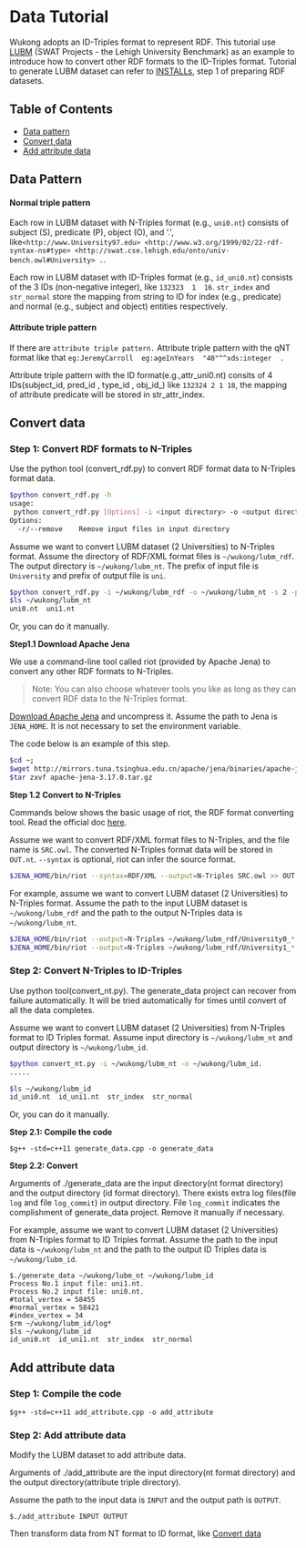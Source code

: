 # Data Tutorial

Wukong adopts an ID-Triples format to represent RDF. This tutorial use [LUBM](http://swat.cse.lehigh.edu/projects/lubm) (SWAT Projects - the Lehigh University Benchmark) as an example to introduce how to convert other RDF formats to the ID-Triples format. Tutorial to generate LUBM dataset can refer to [INSTALLs](../docs/INSTALL.md), step 1 of preparing RDF datasets.

## Table of Contents
* [Data pattern](#pattern)
* [Convert data](#convert)
* [Add attribute data](#attribute)

<a name="pattern"></a>

## Data Pattern

#### Normal triple pattern
Each row in LUBM dataset with N-Triples format (e.g., `uni0.nt`) consists of subject (S), predicate (P), object (O), and '.', like`<http://www.University97.edu> <http://www.w3.org/1999/02/22-rdf-syntax-ns#type> <http://swat.cse.lehigh.edu/onto/univ-bench.owl#University> .`.

Each row in LUBM dataset with ID-Triples format (e.g., `id_uni0.nt`) consists of the 3 IDs (non-negative integer), like `132323  1  16`. `str_index` and `str_normal` store the mapping from string to ID for index (e.g., predicate) and normal (e.g., subject and object) entities respectively.

#### Attribute triple pattern
If there are `attribute triple pattern.`
Attribute triple pattern  with the qNT  format like that `eg:JeremyCarroll  eg:ageInYears  "40"^^xds:integer  .  `

Attribute triple pattern with the ID format(e.g.,attr_uni0.nt) consits of 4 IDs(subject_id, pred_id , type_id , obj_id_) like `132324 2 1 18`, the mapping of attribute predicate will be stored in str_attr_index.

<a name="convert"></a>

## Convert data

### Step 1: Convert RDF formats to N-Triples

Use the python tool (convert_rdf.py) to convert RDF format data to N-Triples format data.

```bash
$python convert_rdf.py -h
usage:
 python convert_rdf.py [Options] -i <input directory> -o <output directory> -s <data size> -p <input prefix> -w <output prefix>
Options:
  -r/--remove    Remove input files in input directory
```

Assume we want to convert LUBM dataset (2 Universities) to N-Triples format. Assume the directory of RDF/XML format files is `~/wukong/lubm_rdf`. The output directory is `~/wukong/lubm_nt`. The prefix of input file is `University` and prefix of output file is `uni`.

```bash
$python convert_rdf.py -i ~/wukong/lubm_rdf -o ~/wukong/lubm_nt -s 2 -p University -w uni
$ls ~/wukong/lubm_nt
uni0.nt  uni1.nt
```

Or, you can do it manually.

**Step1.1 Download Apache Jena**

We use a command-line tool called riot (provided by Apache Jena) to convert any other RDF formats to N-Triples.

> Note: You can also choose whatever tools you like as long as they can convert RDF data to the N-Triples format.

[Download Apache Jena](https://jena.apache.org/download/index.cgi) and uncompress it. Assume the path to Jena is `JENA_HOME`. It is not necessary to set the environment variable.

The code below is an example of this step.

```bash
$cd ~;
$wget http://mirrors.tuna.tsinghua.edu.cn/apache/jena/binaries/apache-jena-3.17.0.tar.gz
$tar zxvf apache-jena-3.17.0.tar.gz
```

**Step 1.2 Convert to N-Triples**

Commands below shows the basic usage of riot, the RDF format converting tool. Read the official doc [here](http://jena.apache.org/documentation/io/#command-line-tools).

Assume we want to convert RDF/XML format files to N-Triples, and the file name is `SRC.owl`. The converted N-Triples format data will be stored in `OUT.nt`. `--syntax` is optional, riot can infer the source format.

```bash
$JENA_HOME/bin/riot --syntax=RDF/XML --output=N-Triples SRC.owl >> OUT.nt
```

For example, assume we want to convert LUBM dataset (2 Universities) to N-Triples format. Assume the path to the input LUBM dataset is `~/wukong/lubm_rdf` and the path to the output N-Triples data is `~/wukong/lubm_nt`.


```bash
$JENA_HOME/bin/riot --output=N-Triples ~/wukong/lubm_rdf/University0_*.owl >> ~/wukong/lubm_nt/uni0.nt
$JENA_HOME/bin/riot --output=N-Triples ~/wukong/lubm_rdf/University1_*.owl >> ~/wukong/lubm_nt/uni1.nt
```

### Step 2: Convert N-Triples to ID-Triples

Use python tool(convert_nt.py). The generate_data project can recover from failure automatically.
It will be tried automatically for times until convert of all the data completes.

Assume we want to convert LUBM dataset (2 Universities) from N-Triples format to ID Triples format.
Assume input directory is `~/wukong/lubm_nt` and output directory is `~/wukong/lubm_id`.

```bash
$python convert_nt.py -i ~/wukong/lubm_nt -o ~/wukong/lubm_id.
.....

$ls ~/wukong/lubm_id
id_uni0.nt  id_uni1.nt  str_index  str_normal
```

Or, you can do it manually.

**Step 2.1: Compile the code**

```
$g++ -std=c++11 generate_data.cpp -o generate_data
```

**Step 2.2: Convert**

Arguments of ./generate_data are the input directory(nt format directory) and the output directory (id format directory). There exists extra log files(file `log` and file `log_commit`) in output directory. File `log_commit` indicates the complishment of generate_data project. Remove it manually if necessary.

For example, assume we want to convert LUBM dataset (2 Universities) from N-Triples format to ID Triples format. Assume the path to the input data is `~/wukong/lubm_nt` and the path to the output ID Triples data is `~/wukong/lubm_id`.

```
$./generate_data ~/wukong/lubm_nt ~/wukong/lubm_id
Process No.1 input file: uni1.nt.
Process No.2 input file: uni0.nt.
#total_vertex = 58455
#normal_vertex = 58421
#index_vertex = 34
$rm ~/wukong/lubm_id/log*
$ls ~/wukong/lubm_id
id_uni0.nt  id_uni1.nt  str_index  str_normal
```
<a name="attribute"></a>

## Add attribute data

### Step 1: Compile the code

```
$g++ -std=c++11 add_attribute.cpp -o add_attribute
```

### Step 2: Add attribute data
Modify the LUBM dataset to add attribute data.

Arguments of ./add_attribute are the input directory(nt format directory) and the output directory(attribute triple directory).

Assume the path to the input data is `INPUT` and the output path is `OUTPUT`.

```
$./add_attribute INPUT OUTPUT
```
Then transform data from NT format to ID format, like [Convert data](#convert)
